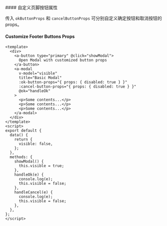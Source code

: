 <cn>
#### 自定义页脚按钮属性 

传入 `okButtonProps` 和 `cancelButtonProps` 可分别自定义确定按钮和取消按钮的 props。
</cn>
<us>
#### Customize Footer Buttons Props
</us>

```tpl
<template>
  <div>
    <a-button type="primary" @click="showModal">
      Open Modal with customized button props
    </a-button>
    <a-modal
      v-model="visible"
      title="Basic Modal"
      :ok-button-props="{ props: { disabled: true } }"
      :cancel-button-props="{ props: { disabled: true } }"
      @ok="handleOk"
    >
      <p>Some contents...</p>
      <p>Some contents...</p>
      <p>Some contents...</p>
    </a-modal>
  </div>
</template>
<script>
export default {
  data() {
    return {
      visible: false,
    };
  },
  methods: {
    showModal() {
      this.visible = true;
    },
    handleOk(e) {
      console.log(e);
      this.visible = false;
    },
    handleCancel(e) {
      console.log(e);
      this.visible = false;
    },
  },
};
</script>
```